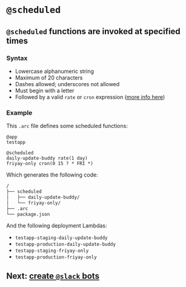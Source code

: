 # `@scheduled`

## `@scheduled` functions are invoked at specified times

### Syntax
- Lowercase alphanumeric string
- Maximum of 20 characters
- Dashes allowed; underscores not allowed
- Must begin with a letter
- Followed by a valid `rate` or `cron` expression ([more info here](https://docs.aws.amazon.com/lambda/latest/dg/tutorial-scheduled-events-schedule-expressions.html))

### Example

This `.arc` file defines some scheduled functions:

```arc
@app
testapp

@scheduled
daily-update-buddy rate(1 day)
friyay-only cron(0 15 ? * FRI *)
```

Which generates the following code:

```bash
/
├── scheduled
│   ├── daily-update-buddy/
│   └── friyay-only/
├── .arc
└── package.json
```

And the following deployment Lambdas:

- `testapp-staging-daily-update-buddy`
- `testapp-production-daily-update-buddy`
- `testapp-staging-friyay-only`
- `testapp-production-friyay-only`

## Next: [create `@slack` bots](/reference/slack)
